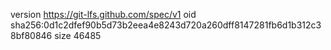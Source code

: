 version https://git-lfs.github.com/spec/v1
oid sha256:0d1c2dfef90b5d73b2eea4e8243d720a260dff8147281fb6d1b312c38bf80846
size 46485
